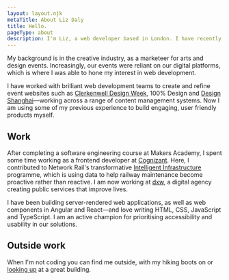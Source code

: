 ```yaml
---
layout: layout.njk
metaTitle: About Liz Daly
title: Hello.
pageType: about
description: I'm Liz, a web developer based in London. I have recently taught myself to code and like to spend my time perfecting user experience and accessibility.
---
```


My background is in the creative industry, as a marketeer for arts and design events. 
Increasingly, our events were reliant on our digital platforms, which is where I was able to hone my interest in web development.

I have worked with brilliant web development teams to create and refine event websites such as [Clerkenwell Design Week](https://www.clerkenwelldesignweek.com/), 100% Design and [Design Shanghai](https://www.designshanghai.com/)—working across a range of content management systems. 
Now I am using some of my previous experience to build engaging, user friendly products myself.

## Work

After completing a software engineering course at Makers Academy, I spent some time working as a frontend developer at [Cognizant](https://www.cognizant.com/us/en/services/digital-experience). 
Here, I contributed to Network Rail's transformative [Intelligent Infrastructure](https://www.networkrail.co.uk/running-the-railway/intelligent-infrastructure/)
programme, which is using data to help railway maintenance become proactive rather than reactive. 
I am now working at [dxw](https://www.dxw.com/), a digital agency creating public services that improve lives.

I have been building server-rendered web applications, as well as web components in Angular and React—and love writing HTML, CSS, JavaScript and TypeScript. 
I am an active champion for prioritising accessibility and usability in our solutions.

## Outside work

When I'm not coding you can find me outside, with my hiking boots on or [looking up](https://instagram.com/lookupdaily) at a great building.

